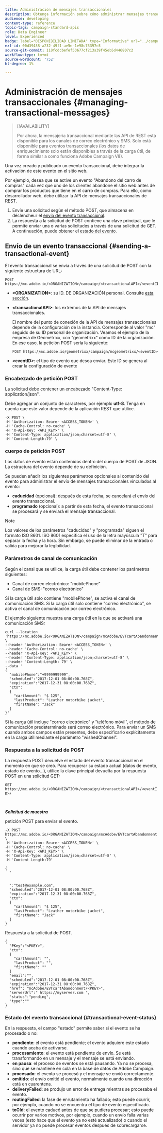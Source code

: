 ```yaml
---
title: Administración de mensajes transaccionales
description: Obtenga información sobre cómo administrar mensajes transaccionales con API.
audience: developing
content-type: reference
topic-tags: campaign-standard-apis
role: Data Engineer
level: Experienced
badge: label="DISPONIBILIDAD LIMITADA" type="Informative" url="../campaign-standard-migration-home.md" tooltip="Restringido a usuarios migrados de Campaign Standard"
exl-id: 00d39438-a232-49f1-ae5e-1e98c73397e3
source-git-commit: 110fcdcbefef53677cf213a39f45eb5d446807c2
workflow-type: tm+mt
source-wordcount: '752'
ht-degree: 1%

---
```


# Administración de mensajes transaccionales {#managing-transactional-messages}

>[!AVAILABILITY]
>
>Por ahora, la mensajería transaccional mediante las API de REST está disponible para los canales de correo electrónico y SMS. Solo está disponible para eventos transaccionales (los datos de enriquecimiento solo están disponibles a través de la carga útil, de forma similar a como funciona Adobe Campaign V8).

Una vez creado y publicado un evento transaccional, debe integrar la activación de este evento en el sitio web.

Por ejemplo, desea que se active un evento &quot;Abandono del carro de compras&quot; cada vez que uno de los clientes abandone el sitio web antes de comprar los productos que tiene en el carro de compras. Para ello, como desarrollador web, debe utilizar la API de mensajes transaccionales de REST.

1. Envíe una solicitud según el método POST, que almacena en déclencheur el [envío del evento transaccional](#sending-a-transactional-event).
1. La respuesta a la solicitud de POST contiene una clave principal, que le permite enviar una o varias solicitudes a través de una solicitud de GET. A continuación, puede obtener el [estado del evento](#transactional-event-status).

## Envío de un evento transaccional {#sending-a-transactional-event}

El evento transaccional se envía a través de una solicitud de POST con la siguiente estructura de URL:

```
POST https://mc.adobe.io/<ORGANIZATION>/campaign/<transactionalAPI>/<eventID>
```

* **&lt;ORGANIZATION>**: su ID. DE ORGANIZACIÓN personal. Consulte [esta sección](must-read.md).

* **&lt;transactionalAPI>**: los extremos de la API de mensajes transaccionales.

  El nombre del punto de conexión de la API de mensajes transaccionales depende de la configuración de la instancia. Corresponde al valor &quot;mc&quot; seguido de su ID personal de organización. Veamos el ejemplo de la empresa de Geometrixx, con &quot;geometrixx&quot; como ID de la organización. En ese caso, la petición POST sería la siguiente:

  `POST https://mc.adobe.io/geometrixx/campaign/mcgeometrixx/<eventID>`

* **&lt;eventID>**: el tipo de evento que desea enviar. Este ID se genera al crear la configuración de evento

### Encabezado de petición POST

La solicitud debe contener un encabezado &quot;Content-Type: application/json&quot;.

Debe agregar un conjunto de caracteres, por ejemplo **utf-8**. Tenga en cuenta que este valor depende de la aplicación REST que utilice.

```
-X POST \
-H 'Authorization: Bearer <ACCESS_TOKEN>' \
-H 'Cache-Control: no-cache' \
-H 'X-Api-Key: <API_KEY>' \
-H 'Content-Type: application/json;charset=utf-8' \
-H 'Content-Length:79' \
```

### cuerpo de petición POST

Los datos de evento están contenidos dentro del cuerpo de POST de JSON. La estructura del evento depende de su definición.

Se pueden añadir los siguientes parámetros opcionales al contenido del evento para administrar el envío de mensajes transaccionales vinculados al evento:

* **caducidad** (opcional): después de esta fecha, se cancelará el envío del evento transaccional.
* **programado** (opcional): a partir de esta fecha, el evento transaccional se procesará y se enviará el mensaje transaccional.

>[!NOTE]
>
>Los valores de los parámetros &quot;caducidad&quot; y &quot;programada&quot; siguen el formato ISO 8601. ISO 8601 especifica el uso de la letra mayúscula &quot;T&quot; para separar la fecha y la hora. Sin embargo, se puede eliminar de la entrada o salida para mejorar la legibilidad.

### Parámetros de canal de comunicación

Según el canal que se utilice, la carga útil debe contener los parámetros siguientes:

* Canal de correo electrónico: &quot;mobilePhone&quot;
* Canal de SMS: &quot;correo electrónico&quot;

Si la carga útil solo contiene &quot;mobilePhone&quot;, se activa el canal de comunicación SMS. Si la carga útil solo contiene &quot;correo electrónico&quot;, se activa el canal de comunicación por correo electrónico.

El ejemplo siguiente muestra una carga útil en la que se activará una comunicación SMS:

```
curl --location 'https://mc.adobe.io/<ORGANIZATION>/campaign/mcAdobe/EVTcartAbandonment' \
--header 'Authorization: Bearer <ACCESS_TOKEN>' \
--header 'Cache-Control: no-cache' \
--header 'X-Api-Key: <API_KEY>' \
--header 'Content-Type: application/json;charset=utf-8' \
--header 'Content-Length: 79' \
--data '
{
  "mobilePhone":"+9999999999",
  "scheduled":"2017-12-01 08:00:00.768Z",
  "expiration":"2017-12-31 08:00:00.768Z",
  "ctx":
  {
    "cartAmount": "$ 125",
    "lastProduct": "Leather motorbike jacket",
    "firstName": "Jack"
  }
}'
```

Si la carga útil incluye &quot;correo electrónico&quot; y &quot;teléfono móvil&quot;, el método de comunicación predeterminado será correo electrónico. Para enviar un SMS cuando ambos campos están presentes, debe especificarlo explícitamente en la carga útil mediante el parámetro &quot;wishedChannel&quot;.

### Respuesta a la solicitud de POST

La respuesta POST devuelve el estado del evento transaccional en el momento en que se creó. Para recuperar su estado actual (datos de evento, estado de evento...), utilice la clave principal devuelta por la respuesta POST en una solicitud GET:

`GET https://mc.adobe.io/<ORGANIZATION>/campaign/<transactionalAPI>/<eventID>/`

<br/>

***Solicitud de muestra***

petición POST para enviar el evento.

```
-X POST https://mc.adobe.io/<ORGANIZATION>/campaign/mcAdobe/EVTcartAbandonment \
-H 'Authorization: Bearer <ACCESS_TOKEN>' \
-H 'Cache-Control: no-cache' \
-H 'X-Api-Key: <API_KEY>' \
-H 'Content-Type: application/json;charset=utf-8' \
-H 'Content-Length:79'

{
  "
  
  
  ":"test@example.com",
  "scheduled":"2017-12-01 08:00:00.768Z",
  "expiration":"2017-12-31 08:00:00.768Z",
  "ctx":
  {
    "cartAmount": "$ 125",
    "lastProduct": "Leather motorbike jacket",
    "firstName": "Jack"
  }
}
```

Respuesta a la solicitud de POST.

```
{
  "PKey":"<PKEY>",
  "ctx":
  {
    "cartAmount": "",
    "lastProduct": "",
    "firstName": ""
  }
  "email":"",
  "scheduled":"2017-12-01 08:00:00.768Z",
  "expiration":"2017-12-31 08:00:00.768Z",
  "href": "mcAdobe/EVTcartAbandonment/<PKEY>",
  "serverUrl":" https://myserver.com ",
  "status":"pending",
  "type":""
}
```

### Estado del evento transaccional {#transactional-event-status}

En la respuesta, el campo &quot;estado&quot; permite saber si el evento se ha procesado o no:

* **pendiente**: el evento está pendiente; el evento adquiere este estado cuando acaba de activarse.
* **procesamiento**: el evento está pendiente de envío. Se está transformando en un mensaje y el mensaje se está enviando.
* **en pausa**: el proceso de eventos se está pausando. Ya no se procesa, sino que se mantiene en cola en la base de datos de Adobe Campaign.
* **procesado**: el evento se procesó y el mensaje se envió correctamente.
* **omitido**: el envío omitió el evento, normalmente cuando una dirección está en cuarentena.
* **deliveryFailed**: se produjo un error de entrega mientras se procesaba el evento.
* **routingFailed**: la fase de enrutamiento ha fallado; esto puede ocurrir, por ejemplo, cuando no se encuentra el tipo de evento especificado.
* **toOld**: el evento caducó antes de que se pudiera procesar; esto puede ocurrir por varios motivos, por ejemplo, cuando un envío falla varias veces (esto hace que el evento ya no esté actualizado) o cuando el servidor ya no puede procesar eventos después de sobrecargarse.
